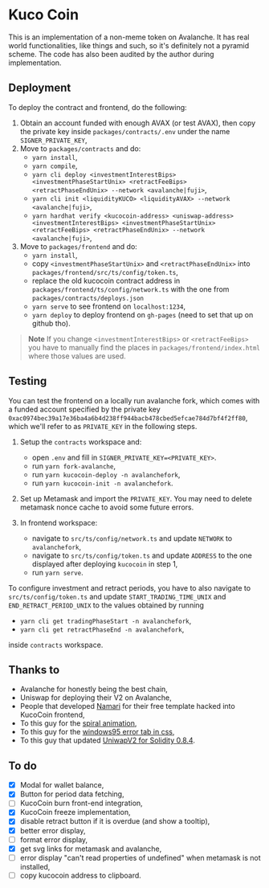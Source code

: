 # Kuco Coin

This is an implementation of a non-meme token on Avalanche. It has real world functionalities, like things and such, so it's definitely not a pyramid scheme. The code has also been audited by the author during implementation.

## Deployment

To deploy the contract and frontend, do the following:

1. Obtain an account funded with enough AVAX (or test AVAX), then copy the private key inside `packages/contracts/.env` under the name `SIGNER_PRIVATE_KEY`,
1. Move to `packages/contracts` and do:
    - `yarn install`,
    - `yarn compile`,
    - `yarn cli deploy <investmentInterestBips> <investmentPhaseStartUnix> <retractFeeBips> <retractPhaseEndUnix> --network <avalanche|fuji>`,
    - `yarn cli init <liquidityKUCO> <liquidityAVAX> --network <avalanche|fuji>`,
    - `yarn hardhat verify <kucocoin-address> <uniswap-address> <investmentInterestBips> <investmentPhaseStartUnix> <retractFeeBips> <retractPhaseEndUnix> --network <avalanche|fuji>`,
1. Move to `packages/frontend` and do:
    - `yarn install`,
    - copy `<investmentPhaseStartUnix>` and `<retractPhaseEndUnix>` into `packages/frontend/src/ts/config/token.ts`,
    - replace the old kucocoin contract address in `packages/frontend/ts/config/network.ts` with the one from `packages/contracts/deploys.json`
    - `yarn serve` to see frontend on `localhost:1234`,
    - `yarn deploy` to deploy frontend on `gh-pages` (need to set that up on github tho).

> **Note**
> If you change `<investmentInterestBips>` or `<retractFeeBips>` you have to manually find the places in `packages/frontend/index.html` where those values are used.

## Testing

You can test the frontend on a locally run avalanche fork, which comes with a funded account specified by the private key `0xac0974bec39a17e36ba4a6b4d238ff944bacb478cbed5efcae784d7bf4f2ff80`, which we'll refer to as `PRIVATE_KEY` in the following steps.

1. Setup the `contracts` workspace and:
    - open `.env` and fill in `SIGNER_PRIVATE_KEY=<PRIVATE_KEY>`.
    - run `yarn fork-avalanche`,
    - run `yarn kucocoin-deploy -n avalanchefork`,
    - run `yarn kucocoin-init -n avalanchefork`.

1. Set up Metamask and import the `PRIVATE_KEY`. You may need to delete metamask nonce cache to avoid some future errors.
1. In frontend workspace:
    - navigate to `src/ts/config/network.ts` and update `NETWORK` to `avalanchefork`,
    - navigate to `src/ts/config/token.ts` and update `ADDRESS` to the one displayed after deploying `kucocoin` in step 1,
    - run `yarn serve`.

To configure investment and retract periods, you have to also navigate to `src/ts/config/token.ts` and update `START_TRADING_TIME_UNIX` and `END_RETRACT_PERIOD_UNIX` to the values obtained by running
- `yarn cli get tradingPhaseStart -n avalanchefork`,
- `yarn cli get retractPhaseEnd -n avalanchefork`,

inside `contracts` workspace.

## Thanks to
- Avalanche for honestly being the best chain,
- Uniswap for deploying their V2 on Avalanche,
- People that developed [Namari](https://onepagelove.com/namari) for their free template hacked into KucoCoin frontend,
- To this guy for the [spiral animation](https://jsfiddle.net/j08691/CKWrN/),
- To this guy for the [windows95 error tab in css](https://codepen.io/jkantner/pen/oNypPOZ),
- To this guy that updated [UniwapV2 for Solidity 0.8.4](https://github.com/islishude/uniswapv2-solc0.8).

## To do
- [x] Modal for wallet balance,
- [x] Button for period data fetching,
- [ ] KucoCoin burn front-end integration,
- [x] KucoCoin freeze implementation,
- [x] disable retract button if it is overdue (and show a tooltip),
- [x] better error display,
- [ ] format error display,
- [x] get svg links for metamask and avalanche,
- [ ] error display "can't read properties of undefined" when metamask is not installed,
- [ ] copy kucocoin address to clipboard.